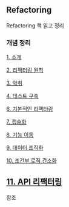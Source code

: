 ## Refactoring

Refactoring 책 읽고 정리

### 개념 정리

[1. 소개](./01-refactoring-first-example.md)

[2. 리팩터링 원칙](./02-refactoring-rule.md)

[3. 악취](./03-stink.md)

[4. 테스트 구축](./04-test-build-up.md)

[6. 기본적인 리팩터링](./06-basic-refactoring.md)

[7. 캡슐화](./07-encapsulation.md)

[8. 기능 이동](./08-function-migration.md)

[9. 데이터 조직화](./09-data-organization.md)

[10. 조건부 로직 간소화](./10-conditional-logic.md)

## [11. API 리팩터링](./11-api-refactoring.md)

참조
